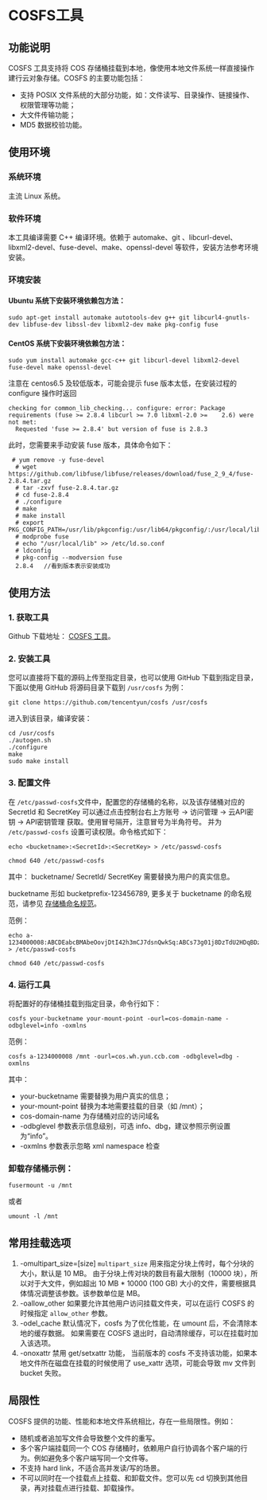 # COSFS工具

## 功能说明

COSFS 工具支持将 COS 存储桶挂载到本地，像使用本地文件系统一样直接操作建行云对象存储。COSFS 的主要功能包括：

- 支持 POSIX 文件系统的大部分功能，如：文件读写、目录操作、链接操作、权限管理等功能；
- 大文件传输功能；
- MD5 数据校验功能。

## 使用环境

### 系统环境

主流 Linux 系统。

### 软件环境

本工具编译需要 C++ 编译环境。依赖于 automake、git 、libcurl-devel、libxml2-devel、fuse-devel、make、openssl-devel 等软件，安装方法参考环境安装。 

### 环境安装

#### Ubuntu 系统下安装环境依赖包方法：

```
sudo apt-get install automake autotools-dev g++ git libcurl4-gnutls-dev libfuse-dev libssl-dev libxml2-dev make pkg-config fuse
```

#### CentOS 系统下安装环境依赖包方法：

```
sudo yum install automake gcc-c++ git libcurl-devel libxml2-devel fuse-devel make openssl-devel
```

注意在 centos6.5 及较低版本，可能会提示 fuse 版本太低，在安装过程的 configure 操作时返回 

```
checking for common_lib_checking... configure: error: Package requirements (fuse >= 2.8.4 libcurl >= 7.0 libxml-2.0 >=    2.6) were not met:
  Requested 'fuse >= 2.8.4' but version of fuse is 2.8.3
```

此时，您需要来手动安装 fuse 版本，具体命令如下： 

```
 # yum remove -y fuse-devel
  # wget https://github.com/libfuse/libfuse/releases/download/fuse_2_9_4/fuse-2.8.4.tar.gz
  # tar -zxvf fuse-2.8.4.tar.gz
  # cd fuse-2.8.4
  # ./configure
  # make
  # make install
  # export PKG_CONFIG_PATH=/usr/lib/pkgconfig:/usr/lib64/pkgconfig/:/usr/local/lib/pkgconfig
  # modprobe fuse
  # echo "/usr/local/lib" >> /etc/ld.so.conf
  # ldconfig
  # pkg-config --modversion fuse   
  2.8.4   //看到版本表示安装成功
```

## 使用方法

### 1. 获取工具

Github 下载地址： [COSFS 工具](https://github.com/tencentyun/cosfs)。

### 2. 安装工具

您可以直接将下载的源码上传至指定目录，也可以使用 GitHub 下载到指定目录，下面以使用 GitHub 将源码目录下载到 `/usr/cosfs` 为例：

```
git clone https://github.com/tencentyun/cosfs /usr/cosfs
```

进入到该目录，编译安装： 

```
cd /usr/cosfs
./autogen.sh
./configure
make
sudo make install
```

### 3. 配置文件

在 `/etc/passwd-cosfs`文件中，配置您的存储桶的名称，以及该存储桶对应的 SecretId 和 SecretKey 可以通过点击控制台右上方账号 -> 访问管理 -> 云API密钥 -> API密钥管理 获取。使用冒号隔开，注意冒号为半角符号。 并为 `/etc/passwd-cosfs` 设置可读权限。命令格式如下：

```
echo <bucketname>:<SecretId>:<SecretKey> > /etc/passwd-cosfs
```

```
chmod 640 /etc/passwd-cosfs
```

其中：
bucketname/ SecretId/ SecretKey 需要替换为用户的真实信息。

bucketname 形如 bucketprefix-123456789, 更多关于 bucketname 的命名规范，请参见 [存储桶命名规范](https://github.com/ccbcloud/cos-api#基本信息#.E5.AD.98.E5.82.A8.E6.A1.B6.E5.91.BD.E5.90.8D.E8.A7.84.E8.8C.83)。

范例：

```
echo a-1234000008:ABCDEabcBMAbeOovjDtI42h3mCJ7dsnQwkSq:ABCs73g01j8DzTdU2HDqBDzpLbABCDzF > /etc/passwd-cosfs
```

```
chmod 640 /etc/passwd-cosfs
```

### 4. 运行工具

将配置好的存储桶挂载到指定目录，命令行如下：

```
cosfs your-bucketname your-mount-point -ourl=cos-domain-name -odbglevel=info -oxmlns
```

范例：

```
cosfs a-1234000008 /mnt -ourl=cos.wh.yun.ccb.com -odbglevel=dbg -oxmlns
```

其中：

- your-bucketname 需要替换为用户真实的信息；
- your-mount-point 替换为本地需要挂载的目录（如 /mnt）；
- cos-domain-name 为存储桶对应的访问域名
- -odbglevel 参数表示信息级别，可选 info、dbg，建议参照示例设置为“info”。
- -oxmlns 参数表示忽略 xml namespace 检查 



### 卸载存储桶示例：

```
fusermount -u /mnt
```

或者

```
umount -l /mnt
```

## 常用挂载选项

1. -omultipart_size=[size]
   `multipart_size` 用来指定分块上传时，每个分块的大小，默认是 10 MB。 由于分块上传对块的数目有最大限制（10000 块），所以对于大文件，例如超出 10 MB * 10000 (100 GB) 大小的文件，需要根据具体情况调整该参数。该参数单位是 MB。
2. -oallow_other
   如果要允许其他用户访问挂载文件夹，可以在运行 COSFS 的时候指定 `allow_other` 参数。
3. -odel_cache
   默认情况下，cosfs 为了优化性能，在 umount 后，不会清除本地的缓存数据。 如果需要在 COSFS 退出时，自动清除缓存，可以在挂载时加入该选项。
4. -onoxattr
   禁用 get/setxattr 功能， 当前版本的 cosfs 不支持该功能，如果本地文件所在磁盘在挂载的时候使用了 use_xattr 选项，可能会导致 mv 文件到 bucket 失败。

## 局限性

COSFS 提供的功能、性能和本地文件系统相比，存在一些局限性。例如：

- 随机或者追加写文件会导致整个文件的重写。
- 多个客户端挂载同一个 COS 存储桶时，依赖用户自行协调各个客户端的行为。例如避免多个客户端写同一个文件等。
- 不支持 hard link，不适合高并发读/写的场景。
- 不可以同时在一个挂载点上挂载、和卸载文件。您可以先 cd 切换到其他目录，再对挂载点进行挂载、卸载操作。
